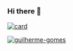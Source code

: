 ### Hi there 👋
[![card](https://github-readme-stats.vercel.app/api?username=guilherme-bravo&theme=Tokyonight)](https://github.com/iuricode/)



[![guilherme-gomes](https://github-readme-stats.vercel.app/api/top-langs/?username=guilherme-bravo&hide=html&layout=compact&theme=Tokyonight)](https://github.com/iuricode/)

<!--
**guilherme-bravo/guilherme-bravo** is a ✨ _special_ ✨ repository because its `README.md` (this file) appears on your GitHub profile.

Here are some ideas to get you started:

- 🔭 I’m currently working on ...
- 🌱 I’m currently learning ...
- 👯 I’m looking to collaborate on ...
- 🤔 I’m looking for help with ...
- 💬 Ask me about ...
- 📫 How to reach me: ...
- 😄 Pronouns: ...
- ⚡ Fun fact: ...
-->
